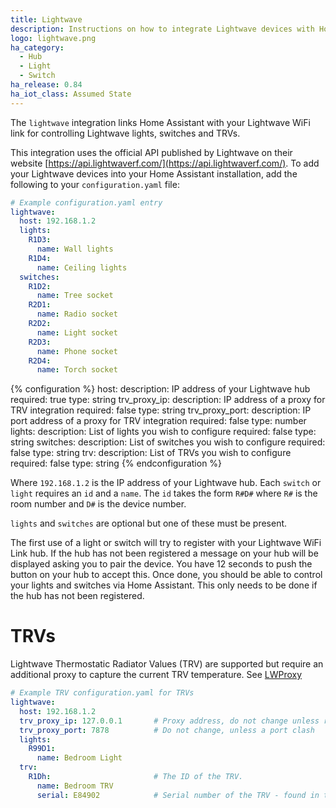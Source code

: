 ```yaml
---
title: Lightwave
description: Instructions on how to integrate Lightwave devices with Home Assistant.
logo: lightwave.png
ha_category:
  - Hub
  - Light
  - Switch
ha_release: 0.84
ha_iot_class: Assumed State
---
```


The `lightwave` integration links Home Assistant with your Lightwave WiFi link for controlling Lightwave lights, switches and TRVs.

This integration uses the official API published by Lightwave on their website [https://api.lightwaverf.com/](https://api.lightwaverf.com/).
To add your Lightwave devices into your Home Assistant installation, add the following to your `configuration.yaml` file:

```yaml
# Example configuration.yaml entry
lightwave:
  host: 192.168.1.2
  lights:
    R1D3:
      name: Wall lights
    R1D4:
      name: Ceiling lights
  switches:
    R1D2:
      name: Tree socket
    R2D1:
      name: Radio socket
    R2D2:
      name: Light socket
    R2D3:
      name: Phone socket
    R2D4:
      name: Torch socket
```

{% configuration %}
host:
  description: IP address of your Lightwave hub
  required: true
  type: string
trv_proxy_ip:
  description: IP address of a proxy for TRV integration
  required: false
  type: string
trv_proxy_port:
  description: IP port address of a proxy for TRV integration
  required: false
  type: number
lights:
  description: List of lights you wish to configure
  required: false
  type: string
switches:
  description: List of switches you wish to configure
  required: false
  type: string
trv:
  description: List of TRVs you wish to configure
  required: false
  type: string
{% endconfiguration %}


Where `192.168.1.2` is the IP address of your Lightwave hub.
Each `switch` or `light` requires an `id` and a `name`. The `id` takes the form `R#D#` where `R#` is the room number and `D#` is the device number.

`lights` and `switches` are optional but one of these must be present.

The first use of a light or switch will try to register with your Lightwave WiFi Link hub. If the hub has not been registered a message on your hub will be displayed asking you to pair the device. You have 12 seconds to push the button on your hub to accept this. Once done, you should be able to control your lights and switches via Home Assistant. This only needs to be done if the hub has not been registered.

# TRVs

Lightwave Thermostatic Radiator Values (TRV) are supported but require an additional proxy to capture the current TRV temperature.
See [LWProxy](https://github.com/ColinRobbins/Homeassistant-Lightwave-TRV)

```yaml
# Example TRV configuration.yaml for TRVs
lightwave:
  host: 192.168.1.2
  trv_proxy_ip: 127.0.0.1       # Proxy address, do not change unless running on a different server
  trv_proxy_port: 7878          # Do not change, unless a port clash
  lights:
    R99D1:
      name: Bedroom Light
  trv:
    R1Dh:                       # The ID of the TRV.
      name: Bedroom TRV
      serial: E84902            # Serial number of the TRV - found in the Lightwave App, or web site
```
